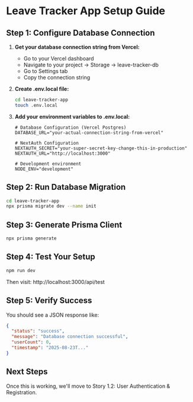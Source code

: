 # Leave Tracker App Setup Guide

## Step 1: Configure Database Connection

1. **Get your database connection string from Vercel:**
   - Go to your Vercel dashboard
   - Navigate to your project → Storage → leave-tracker-db
   - Go to Settings tab
   - Copy the connection string

2. **Create .env.local file:**
   ```bash
   cd leave-tracker-app
   touch .env.local
   ```

3. **Add your environment variables to .env.local:**
   ```env
   # Database Configuration (Vercel Postgres)
   DATABASE_URL="your-actual-connection-string-from-vercel"

   # NextAuth Configuration
   NEXTAUTH_SECRET="your-super-secret-key-change-this-in-production"
   NEXTAUTH_URL="http://localhost:3000"

   # Development environment
   NODE_ENV="development"
   ```

## Step 2: Run Database Migration

```bash
cd leave-tracker-app
npx prisma migrate dev --name init
```

## Step 3: Generate Prisma Client

```bash
npx prisma generate
```

## Step 4: Test Your Setup

```bash
npm run dev
```

Then visit: http://localhost:3000/api/test

## Step 5: Verify Success

You should see a JSON response like:
```json
{
  "status": "success",
  "message": "Database connection successful",
  "userCount": 0,
  "timestamp": "2025-08-23T..."
}
```

## Next Steps

Once this is working, we'll move to Story 1.2: User Authentication & Registration.
